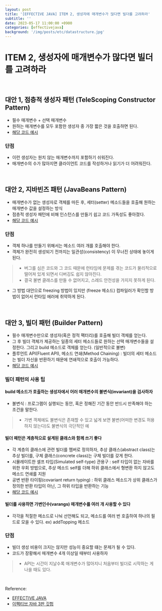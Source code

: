 ```yaml
---
layout: post
title: '[EFFECTIVE JAVA] ITEM 2, 생성자에 매개변수가 많다면 빌더를 고려하라'
subtitle: ''
date: 2023-05-17 11:00:00 +0900
categories: [effectivejava]
background: '/img/posts/etc/datastructure.jpg'
---
```


# ITEM 2, 생성자에 매개변수가 많다면 빌더를 고려하라

<br>

## 대안 1, 점층적 생성자 패턴 (TeleScoping Constructor Pattern) 

- 필수 매개변수 + 선택 매개변수
- 원하는 매개변수를 모두 포함한 생성자 중 가장 짧은 것을 호출하면 된다.
- [해당 코드 예시](https://github.com/WegraLee/effective-java-3e-source-code/blob/master/src/effectivejava/chapter2/item2/telescopingconstructor/NutritionFacts.java)

### 단점 

- 이런 생성자는 원치 않는 매개변수까지 포함하기 쉬워진다.
- 매개변수의 수가 많아지면 클라이언트 코드를 작성하거나 읽기가 더 어려워진다. 

<br>

## 대안 2, 지바빈즈 패턴 (JavaBeans Pattern)

- 매개변수가 없는 생성자로 객체를 마든 후, 세터(setter) 메소드들을 호출해 원하는 매개변수 값을 설정하는 방식
- 점층적 생성자 패턴에 비해 인스턴스를 만들기 쉽고 코드 가독성도 좋아졌다. 
- [해당 코드 예시](https://github.com/WegraLee/effective-java-3e-source-code/blob/master/src/effectivejava/chapter2/item2/javabeans/NutritionFacts.java)


### 단점

- 객체 하나를 만들기 위해서는 메소드 여러 개를 호출해야 한다.
- 객체가 완전히 생성되기 전까지는 일관성(consistency) 이 무너진 상태에 놓이게 된다.
> - 버그를 심은 코드와 그 코드 때문에 런타임에 문제를 겪는 코드가 물리적으로 떨어져 있게 되면서 디버깅도 쉽지 않아진다.
> - 결국 불변 클래스를 만들 수 없어지고, 스레드 안전성을 가지지 못하게 된다. 
- 그 방법 대안으로 freezing 방법이 있지만 (freeze 메소드) 컴파일러가 확인할 방법이 없어서 런타임 에러에 취약하게 된다.

<br>

## 대안 3, 빌더 패턴 (Builder Pattern)

- 필수 매개변수만으로 생성자(혹은 정적 팩터리)를 호출해 빌더 객체를 얻는다.
- 그 후 빌더 객체가 제공하는 일종의 세터 메소드들로 원하는 선택 매개변수들을 설정한다. 그리고 build 메소드로 객체를 얻는다. (일반적으로 불변)
- 플루언트 API(Fluent API), 메소드 연쇄(Method Chaining) : 빌더의 세터 메소드는 빌더 자신을 반환하기 때문에 연쇄적으로 호출이 가능하다.
- [해당 코드 예시](https://github.com/WegraLee/effective-java-3e-source-code/blob/master/src/effectivejava/chapter2/item2/builder/NutritionFacts.java)

### 빌더 패턴의 사용 팁

#### build 메소드가 호출하는 생성자에서 어러 매개변수의 불변식(invariant)을 검사하자
- 불변식 : 프로그램이 실행되는 동안, 혹은 정해진 기간 동안 반드시 만족해야 하는 조건을 말한다.
> - 가변 객체에도 불변식은 존재할 수 있고 넓게 보면 불변(어떠한 변경도 허용하지 않는다)도 불변식의 극단적인 예

#### 빌더 패턴은 계층적으로 설계된 클래스와 함께 쓰기 좋다
- 각 계층의 클래스에 관련 빌더를 멤버로 정의하자, 추상 클래스(abstract class)는 추상 빌더를, 구체 클래스(concrete class)는 구체 빌더를 갖게 한다.
- 시뮬레이트한 셀프 타입(Simulated self-type) 관용구 : self 타입이 없는 자바를 위한 우회 방법으로, 추상 메소드 self를 더해 하위 클래스에서 형변환 하지 않고도 메소드 연쇄를 지원
- 공변 반환 타이핑(covariant return typing) : 하위 클래스 메소드가 상위 클래스가 정의한 반환 타입이 아닌, 그 하위 타입을 반환하는 기능
- [해당 코드 예시](https://github.com/WegraLee/effective-java-3e-source-code/tree/master/src/effectivejava/chapter2/item2/hierarchicalbuilder)

#### 빌더를 사용하면 가변인수(varangs) 매개변수를 여러 개 사용할 수 있다
- 각각을 적절한 메소드로 나눠 선언해도 되고, 메소드를 여러 번 호출하여 하나의 필드로 모을 수 있다. ex) addTopping 메소드

### 단점
- 빌더 생성 비용이 크지는 않지만 성능이 중요할 떄는 문제가 될 수 있다.
- 코드가 장황해서 매개변수 4개 이상일 때부터 사용하자
> - API는 시간이 지날수록 매개변수가 많아지니 처음부터 빌더로 시작하는 게 나을 때도 있다.

<br>

Reference:

- [EFFECTIVE JAVA](https://front.wemakeprice.com/product/121854081?search_keyword=%25EC%259D%25B4%25ED%258E%2599%25ED%258B%25B0%25EB%25B8%258C%2520%25EC%259E%2590%25EB%25B0%2594&_service=5&_no=1)
- [이펙티브 자바 3판 깃헙](https://github.com/WegraLee/effective-java-3e-source-code)